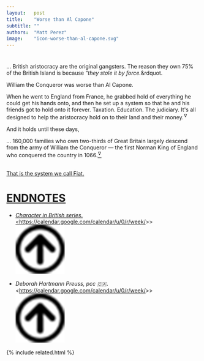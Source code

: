 ```yaml
---
layout:   post
title:    "Worse than Al Capone"
subtitle: ""
authors:  "Matt Perez"
image:    "icon-worse-than-al-capone.svg"
---
```


<div style='display:none; '>
 <p>Everybody is trying to contribute. For some, the mean is violence, for others, the mean is conversations. We must learn to teach conversations.</p>
</div>

<h1></h1>
 <div class="_citation">&hellip; British aristocracy are the original gangsters. The reason they own 75% of the British Island is because &ldquo;<em>they stole it by force.</em>&rdquot.</p>
 <p>William the Conqueror was worse than Al Capone.</p>
 <div class="_citation">When he went to England from France, he grabbed hold of everything he could get his hands onto, and then he set up a system so that he and his friends got to hold onto it forever. Taxation. Education. The judiciary. It's all designed to help the aristocracy hold on to their land and their money.<href='#en01'><sup id='bm01'>&hairsp;&nabla;&hairsp;</sup></href></div>

 <p>And it holds until these days,</p>
 <div class="_citation">&hellip; 160,000 families who own two-thirds of Great Britain largely descend from the army of William the Conqueror &mdash; the first Norman King of England who conquered the country in 1066.<a href='#en01'><sup id='bm01'>&hairsp;&nabla;&hairsp;</sup></div>

 <br>
 <p>That is the system we call Fiat.</p>

<h1 class="_section">ENDNOTES</h1>
 <ul>
  <li id="en01">
   <p class="_list-item">
    <em>Character in British series</em>.
    &lt;<a href="https://calendar.google.com/calendar/u/0/r/week" target="_blank">https://calendar.google.com/calendar/u/0/r/week/</a>>&gt;
    <a class="_uparrow" href="#bm01"><img src="/assets/img/arrow-up-icon.png"></a>
   </p>
  </li>
  <li id="en02">
   <p class="_list-item">
    <em>Deborah Hartmann Preuss, pcc 🇨🇦</em>.
    &lt;<a href="https://calendar.google.com/calendar/u/0/r/week" target="_blank">https://calendar.google.com/calendar/u/0/r/week/</a>>&gt;
    <a class="_uparrow" href="#bm01"><img src="/assets/img/arrow-up-icon.png"></a>
   </p>
  </li>
 </ul>

{% include related.html %}